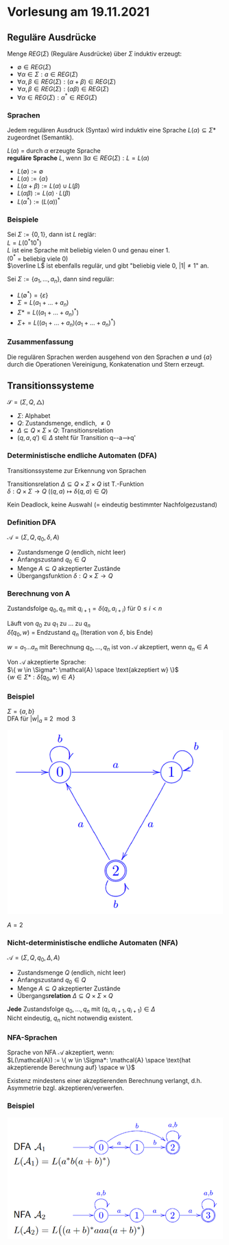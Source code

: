 # Vorlesung am 19.11.2021
## Reguläre Ausdrücke
Menge $REG(\Sigma)$ (Reguläre Ausdrücke) über $\Sigma$ induktiv erzeugt:

- $\emptyset \in REG(\Sigma)$
- $\forall \alpha \in \Sigma: a \in REG(\Sigma)$ 
- $\forall \alpha,\beta \in REG(\Sigma): (\alpha + \beta) \in REG(\Sigma)$
- $\forall \alpha,\beta \in REG(\Sigma): (\alpha\beta) \in REG(\Sigma)$
- $\forall \alpha \in REG(\Sigma): \alpha^* \in REG(\Sigma)$ 

### Sprachen
Jedem regulären Ausdruck (Syntax) wird induktiv eine Sprache $L(\alpha) \subseteq \Sigma*$ zugeordnet (Semantik).

$L(\alpha)$ = durch $\alpha$ erzeugte Sprache  
**reguläre Sprache** $L$, wenn $\exists \alpha \in REG(\Sigma): L = L(\alpha)$

- $L(\emptyset) := \emptyset$
- $L(\alpha) := \{\alpha\}$
- $L(\alpha + \beta) := L(\alpha) \cup L(\beta)$
- $L(\alpha\beta) := L(\alpha) \cdot L(\beta)$
- $L(\alpha^*) := (L(\alpha))^*$

### Beispiele
Sei $\Sigma := \{0,1\}$, dann ist $L$ reglär:  
$L = L(0^*10^*)$  
$L$ ist eine Sprache mit beliebig vielen 0 und genau einer 1.  
($0^*$ = beliebig viele 0)  
$\overline L$ ist ebenfalls regulär, und gibt "beliebig viele 0, $|1| \not= 1$" an.

Sei $\Sigma := \{a_1,...,a_n\}$, dann sind regulär:

- $L(\emptyset^*) = \{\varepsilon\}$
- $\Sigma = L(a_1 + ... + a_n)$
- $\Sigma* = L((a_1 + ... + a_n)^*)$
- $\Sigma+ = L((a_1 + ... + a_n)(a_1 + ... + a_n)^*)$

### Zusammenfassung
Die regulären Sprachen werden ausgehend von den Sprachen $\emptyset$ und $\{a\}$ durch die Operationen Vereinigung, Konkatenation und Stern erzeugt.


## Transitionssysteme
$\mathcal{S} = (\Sigma,Q,\triangle)$

- $\Sigma$: Alphabet
- $Q$: Zustandsmenge, endlich, $\not= 0$
- $\Delta \subseteq Q \times \Sigma \times Q$: Transitionsrelation
- $(q,a,q') \in \Delta$ steht für Transition q--a-->q'

### Deterministische endliche Automaten (DFA)
Transitionssysteme zur Erkennung von Sprachen

Transitionsrelation $\Delta \subseteq Q \times \Sigma \times Q$ ist T.-Funktion  
$\delta: Q \times \Sigma \to Q$ ($(q,a) \mapsto \delta(q,a) \in Q$)

Kein Deadlock, keine Auswahl (= eindeutig bestimmter Nachfolgezustand)

### Definition DFA
$\mathcal{A} = (\Sigma, Q, q_0, \delta, A)$

- Zustandsmenge $Q$ (endlich, nicht leer)
- Anfangszustand $q_0 \in Q$ 
- Menge $A \subseteq Q$ akzeptierter Zustände
- Übergangsfunktion $\delta: Q \times \Sigma \to Q$

### Berechnung von A
Zustandsfolge $q_0, q_n$ mit $q_{i+1} = \delta(q_i,a_{i+i})$ für $0 \le i < n$

Läuft von $q_0$ zu $q_1$ zu ... zu $q_n$  
$\hat \delta(q_0,w)$ = Endzustand $q_n$ (Iteration von $\delta$, bis Ende)

$w = a_1...a_n$ mit Berechnung $q_0,...,q_n$ ist von $\mathcal{A}$ akzeptiert, wenn $q_n \in A$

Von $\mathcal{A}$ akzeptierte Sprache:  
$\{ w \in \Sigma*: \mathcal{A} \space \text{akzeptiert w} \}$  
$\{ w \in \Sigma*: \hat \delta(q_0,w) \in A \}$

### Beispiel
$\Sigma = \{a,b\}$  
DFA für $|w|_a \equiv 2 \mod 3$

![](./19.11.2021/dfa.png)

$A = {2}$

### Nicht-deterministische endliche Automaten (NFA)
$\mathcal{A} = (\Sigma, Q, q_0, \Delta, A)$

- Zustandsmenge $Q$ (endlich, nicht leer)
- Anfangszustand $q_0 \in Q$ 
- Menge $A \subseteq Q$ akzeptierter Zustände
- Übergangs**relation** $\Delta \subseteq Q \times \Sigma \times Q$

**Jede** Zustandsfolge $q_0,...,q_n$ mit $(q_i,a_{i+1},q_{i+1}) \in \Delta$  
Nicht eindeutig, $q_n$ nicht notwendig existent.

### NFA-Sprachen
Sprache von NFA $\mathcal{A}$ akzeptiert, wenn:  
$L(\mathcal{A}) := \{ w \in \Sigma*: \mathcal{A} \space \text{hat akzeptierende Berechnung auf} \space w \}$

Existenz mindestens einer akzeptierenden Berechnung  verlangt, d.h. Asymmetrie bzgl. akzeptieren/verwerfen.

### Beispiel
![](./19.11.2021/vs.png)